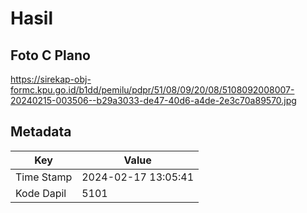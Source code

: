 # Hasil

## Foto C Plano

https://sirekap-obj-formc.kpu.go.id/b1dd/pemilu/pdpr/51/08/09/20/08/5108092008007-20240215-003506--b29a3033-de47-40d6-a4de-2e3c70a89570.jpg


## Metadata

| Key        | Value               |
| ---------- | ------------------- |
| Time Stamp | 2024-02-17 13:05:41 |
| Kode Dapil | 5101                |



